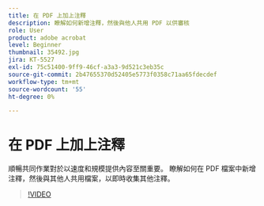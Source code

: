 ```yaml
---
title: 在 PDF 上加上注釋
description: 瞭解如何新增注釋，然後與他人共用 PDF 以供審核
role: User
product: adobe acrobat
level: Beginner
thumbnail: 35492.jpg
jira: KT-5527
exl-id: 75c51400-9ff9-46cf-a3a3-9d521c3eb35c
source-git-commit: 2b47655370d52405e5773f0358c71aa65fdecdef
workflow-type: tm+mt
source-wordcount: '55'
ht-degree: 0%

---
```


# 在 PDF 上加上注釋

順暢共同作業對於以速度和規模提供內容至關重要。 瞭解如何在 PDF 檔案中新增注釋，然後與其他人共用檔案，以即時收集其他注釋。

>[!VIDEO](https://video.tv.adobe.com/v/35492?quality=12&learn=on&hidetitle=true)
